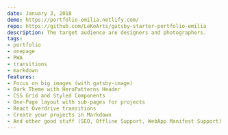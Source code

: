 ```yaml
---
date: January 3, 2018
demo: https://portfolio-emilia.netlify.com/
repo: https://github.com/LeKoArts/gatsby-starter-portfolio-emilia
description: The target audience are designers and photographers.
tags:
- portfolio
- onepage
- PWA
- transitions
- markdown
features:
- Focus on big images (with gatsby-image)
- Dark Theme with HeroPatterns Header
- CSS Grid and Styled Components
- One-Page layout with sub-pages for projects
- React Overdrive transitions
- Create your projects in Markdown
- And other good stuff (SEO, Offline Support, WebApp Manifest Support)
---
```

